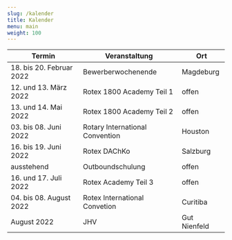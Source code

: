 ```yaml
---
slug: /kalender
title: Kalender
menu: main
weight: 100
---
```


| Termin                   | Veranstaltung                   | Ort          |
| ------------------------ | ------------------------------- | ------------ |
| 18. bis 20. Februar 2022 | Bewerberwochenende              | Magdeburg    |
| 12. und 13. März 2022    | Rotex 1800 Academy Teil 1       | offen        |
| 13. und 14. Mai 2022     | Rotex 1800 Academy Teil 2       | offen        |
| 03. bis 08. Juni 2022    | Rotary International Convention | Houston      |
| 16. bis 19. Juni 2022    | Rotex DAChKo                    | Salzburg     |
| ausstehend               | Outboundschulung                | offen        |
| 16. und 17. Juli 2022    | Rotex Academy Teil 3            | offen        |
| 04. bis 08. August 2022  | Rotex International Convetion   | Curitiba     |
| August 2022              | JHV                             | Gut Nienfeld |